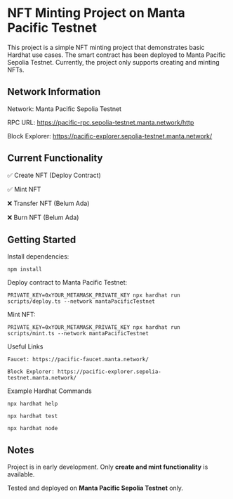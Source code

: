 # NFT Minting Project on Manta Pacific Testnet

This project is a simple NFT minting project that demonstrates basic Hardhat use cases. The smart contract has been deployed to Manta Pacific Sepolia Testnet. Currently, the project only supports creating and minting NFTs.

## Network Information

Network: Manta Pacific Sepolia Testnet

RPC URL: https://pacific-rpc.sepolia-testnet.manta.network/http

Block Explorer: https://pacific-explorer.sepolia-testnet.manta.network/

## Current Functionality

✅ Create NFT (Deploy Contract)

✅ Mint NFT

❌ Transfer NFT (Belum Ada)

❌ Burn NFT (Belum Ada)

## Getting Started
Install dependencies:

`npm install`

Deploy contract to Manta Pacific Testnet:

`PRIVATE_KEY=0xYOUR_METAMASK_PRIVATE_KEY npx hardhat run scripts/deploy.ts --network mantaPacificTestnet`

Mint NFT:

`PRIVATE_KEY=0xYOUR_METAMASK_PRIVATE_KEY npx hardhat run scripts/mint.ts --network mantaPacificTestnet`

Useful Links

`Faucet: https://pacific-faucet.manta.network/`

`Block Explorer: https://pacific-explorer.sepolia-testnet.manta.network/`

Example Hardhat Commands

`npx hardhat help`

`npx hardhat test`

`npx hardhat node`

## Notes

Project is in early development. Only **create and mint functionality** is available.

Tested and deployed on **Manta Pacific Sepolia Testnet** only.

